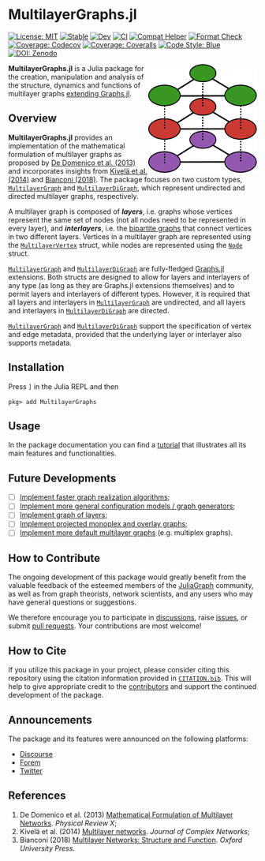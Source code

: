 # MultilayerGraphs.jl 

[![License: MIT](https://img.shields.io/badge/License-MIT-green.svg)](https://github.com/JuliaGraphs/MultilayerGraphs.jl/blob/main/LICENSE)
[![Stable](https://img.shields.io/badge/Docs-Stable-blue.svg)](https://juliagraphs.org/MultilayerGraphs.jl/stable)
[![Dev](https://img.shields.io/badge/Docs-Dev-lightblue.svg)](https://juliagraphs.org/MultilayerGraphs.jl/dev)
[![CI](https://github.com/JuliaGraphs/MultilayerGraphs.jl/actions/workflows/CI.yml/badge.svg)](https://github.com/JuliaGraphs/MultilayerGraphs.jl/actions/workflows/CI.yml)
[![Compat Helper](https://github.com/JuliaGraphs/MultilayerGraphs.jl/actions/workflows/CompatHelper.yml/badge.svg)](https://github.com/JuliaGraphs/MultilayerGraphs.jl/actions/workflows/CompatHelper.yml)
[![Format Check](https://github.com/JuliaGraphs/MultilayerGraphs.jl/actions/workflows/FormatCheck.yml/badge.svg)](https://github.com/JuliaGraphs/MultilayerGraphs.jl/actions/workflows/FormatCheck.yml)
[![Coverage: Codecov](https://codecov.io/gh/JuliaGraphs/MultilayerGraphs.jl/branch/main/graph/badge.svg?token=Z758JuxDJX)](https://codecov.io/gh/JuliaGraphs/MultilayerGraphs.jl)
[![Coverage: Coveralls](https://coveralls.io/repos/github/JuliaGraphs/MultilayerGraphs.jl/badge.svg?branch=main)](https://coveralls.io/github/JuliaGraphs/MultilayerGraphs.jl?branch=main)
[![Code Style: Blue](https://img.shields.io/badge/code%20style-blue-4495d1.svg)](https://github.com/invenia/BlueStyle)
[![DOI: Zenodo](https://zenodo.org/badge/490352002.svg)](https://zenodo.org/badge/latestdoi/490352002)

<img align="right" width="220" height="220" src="https://github.com/JuliaGraphs/MultilayerGraphs.jl/blob/main/docs/src/assets/logo.png?raw=true">

**MultilayerGraphs.jl** is a Julia package for the creation, manipulation and analysis of the structure, dynamics and functions of multilayer graphs [extending Graphs.jl](https://juliagraphs.org/Graphs.jl/dev/ecosystem/interface/).

## Overview

**MultilayerGraphs.jl** provides an implementation of the mathematical formulation of multilayer graphs as proposed by [De Domenico et al. (2013)](https://doi.org/10.1103/PhysRevX.3.041022) and incorporates insights from [Kivelä et al. (2014)](https://doi.org/10.1093/comnet/cnu016) and [Bianconi (2018)](https://global.oup.com/academic/product/multilayer-networks-9780192865540). The package focuses on two custom types, [`MultilayerGraph`](@ref) and [`MultilayerDiGraph`](@ref), which represent undirected and directed multilayer graphs, respectively.

A multilayer graph is composed of ***layers***, i.e. graphs whose vertices represent the same set of nodes (not all nodes need to be represented in every layer), and ***interlayers***, i.e. the [bipartite graphs](https://en.wikipedia.org/wiki/Bipartite_graph) that connect vertices in two different layers. Vertices in a multilayer graph are represented using the [`MultilayerVertex`](@ref) struct, while nodes are represented using the [`Node`](@ref) struct.

[`MultilayerGraph`](@ref) and [`MultilayerDiGraph`](@ref) are fully-fledged [Graphs.jl](https://github.com/JuliaGraphs/Graphs.jl) extensions. Both structs are designed to allow for layers and interlayers of any type (as long as they are Graphs.jl extensions themselves) and to permit layers and interlayers of different types. However, it is required that all layers and interlayers in [`MultilayerGraph`](@ref) are undirected, and all layers and interlayers in [`MultilayerDiGraph`](@ref) are directed.

[`MultilayerGraph`](@ref) and [`MultilayerDiGraph`](@ref) support the specification of vertex and edge metadata, provided that the underlying layer or interlayer also supports metadata.

## Installation

Press `]` in the Julia REPL and then

```nothing
pkg> add MultilayerGraphs
```

## Usage

In the package documentation you can find a [tutorial](https://juliagraphs.org/MultilayerGraphs.jl/stable/#Tutorial) that illustrates all its main features and functionalities.

## Future Developments 

- [ ] [Implement faster graph realization algorithms](https://github.com/JuliaGraphs/MultilayerGraphs.jl/issues/32);
- [ ] [Implement more general configuration models / graph generators](https://github.com/JuliaGraphs/MultilayerGraphs.jl/issues/33);
- [ ] [Implement graph of layers](https://github.com/JuliaGraphs/MultilayerGraphs.jl/issues/34);
- [ ] [Implement projected monoplex and overlay graphs](https://github.com/JuliaGraphs/MultilayerGraphs.jl/issues/35);
- [ ] [Implement more default multilayer graphs](https://github.com/JuliaGraphs/MultilayerGraphs.jl/issues/36) (e.g. multiplex graphs).

## How to Contribute 

The ongoing development of this package would greatly benefit from the valuable feedback of the esteemed members of the [JuliaGraph](https://github.com/orgs/JuliaGraphs/people) community, as well as from graph theorists, network scientists, and any users who may have general questions or suggestions. 

We therefore encourage you to participate in [discussions](https://github.com/JuliaGraphs/MultilayerGraphs.jl/discussions), raise [issues](https://github.com/JuliaGraphs/MultilayerGraphs.jl/issues), or submit [pull requests](https://github.com/JuliaGraphs/MultilayerGraphs.jl/pulls). Your contributions are most welcome!

## How to Cite

If you utilize this package in your project, please consider citing this repository using the citation information provided in [`CITATION.bib`](https://github.com/JuliaGraphs/MultilayerGraphs.jl/blob/main/CITATION.bib). This will help to give appropriate credit to the [contributors](https://github.com/JuliaGraphs/MultilayerGraphs.jl/graphs/contributors) and support the continued development of the package.

## Announcements 

The package and its features were announced on the following platforms:

- [Discourse](https://discourse.julialang.org/t/ann-multilayergraphs-jl-a-package-to-construct-handle-and-analyse-multilayer-graphs/85988)
- [Forem](https://forem.julialang.org/inphyt/ann-multilayergraphsjl-a-package-to-construct-handle-and-analyse-multilayer-graphs-3k22)
- [Twitter](https://twitter.com/In_Phy_T/status/1560594513189638146)

## References

1. De Domenico et al. (2013) [Mathematical Formulation of Multilayer Networks](https://doi.org/10.1103/PhysRevX.3.041022). *Physical Review X*; 
2. Kivelä et al. (2014) [Multilayer networks](https://doi.org/10.1093/comnet/cnu016). *Journal of Complex Networks*; 
3. Bianconi (2018) [Multilayer Networks: Structure and Function](https://global.oup.com/academic/product/multilayer-networks-9780192865540). *Oxford University Press*.
 
